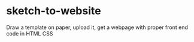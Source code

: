 # sketch-to-website
Draw a template on paper, upload it, get a webpage with proper front end code in HTML CSS
